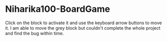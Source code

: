 # Niharika100-BoardGame
Click on the block to activate it and use the keyboard arrow buttons to move it.
I am able to move the grey block but couldn't complete the whole project and find the bug within time.
